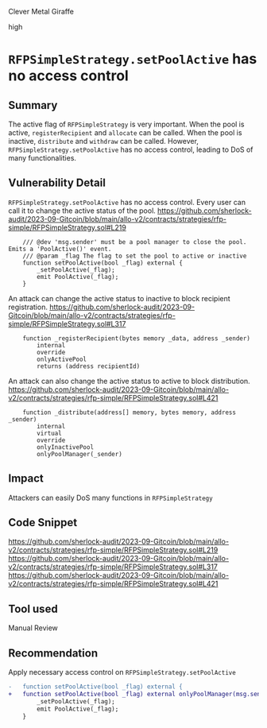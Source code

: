 Clever Metal Giraffe

high

# `RFPSimpleStrategy.setPoolActive` has no access control
## Summary

The active flag of `RFPSimpleStrategy` is very important. When the pool is active, `registerRecipient` and `allocate` can be called. When the pool is inactive, `distribute` and `withdraw` can be called. However, `RFPSimpleStrategy.setPoolActive` has no access control, leading to DoS of many functionalities.

## Vulnerability Detail

`RFPSimpleStrategy.setPoolActive` has no access control. Every user can call it to change the active status of the pool.
https://github.com/sherlock-audit/2023-09-Gitcoin/blob/main/allo-v2/contracts/strategies/rfp-simple/RFPSimpleStrategy.sol#L219
```solidity
    /// @dev 'msg.sender' must be a pool manager to close the pool. Emits a 'PoolActive()' event.
    /// @param _flag The flag to set the pool to active or inactive
    function setPoolActive(bool _flag) external {
        _setPoolActive(_flag);
        emit PoolActive(_flag);
    }
```

An attack can change the active status to inactive to block recipient registration.
https://github.com/sherlock-audit/2023-09-Gitcoin/blob/main/allo-v2/contracts/strategies/rfp-simple/RFPSimpleStrategy.sol#L317
```solidity
    function _registerRecipient(bytes memory _data, address _sender)
        internal
        override
        onlyActivePool
        returns (address recipientId)
```

An attack can also change the active status to active to block distribution.
https://github.com/sherlock-audit/2023-09-Gitcoin/blob/main/allo-v2/contracts/strategies/rfp-simple/RFPSimpleStrategy.sol#L421
```solidity
    function _distribute(address[] memory, bytes memory, address _sender)
        internal
        virtual
        override
        onlyInactivePool
        onlyPoolManager(_sender)
```

## Impact

Attackers can easily DoS many functions in  `RFPSimpleStrategy`

## Code Snippet

https://github.com/sherlock-audit/2023-09-Gitcoin/blob/main/allo-v2/contracts/strategies/rfp-simple/RFPSimpleStrategy.sol#L219
https://github.com/sherlock-audit/2023-09-Gitcoin/blob/main/allo-v2/contracts/strategies/rfp-simple/RFPSimpleStrategy.sol#L317
https://github.com/sherlock-audit/2023-09-Gitcoin/blob/main/allo-v2/contracts/strategies/rfp-simple/RFPSimpleStrategy.sol#L421


## Tool used

Manual Review

## Recommendation

Apply necessary access control on `RFPSimpleStrategy.setPoolActive`
```diff
-   function setPoolActive(bool _flag) external {
+   function setPoolActive(bool _flag) external onlyPoolManager(msg.sender) {
        _setPoolActive(_flag);
        emit PoolActive(_flag);
    }
```
